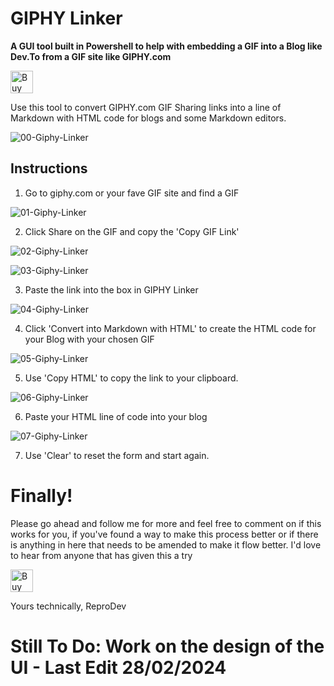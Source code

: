 # GIPHY Linker
**A GUI tool built in Powershell to help with embedding a GIF into a Blog like Dev.To from a GIF site like GIPHY.com**

<a href='https://ko-fi.com/Z8Z6E0CY0' target='_blank'><img height='36' style='border:0px;height:36px;' src='https://cdn.ko-fi.com/cdn/kofi2.png?v=3' border='0' alt='Buy Me a Coffee at ko-fi.com' /></a>

Use this tool to convert GIPHY.com GIF Sharing links into a line of Markdown with HTML code for blogs and some Markdown editors.

![00-Giphy-Linker](https://github.com/reprodev/GIPHY-Linker/assets/8764255/f5220f0a-25ac-4759-aca3-b480e0cf2436)

## Instructions

1. Go to giphy.com or your fave GIF site and find a GIF

![01-Giphy-Linker](https://github.com/reprodev/GIPHY-Linker/assets/8764255/d8874c27-7afe-4ece-b582-abce3131bc17)

2. Click Share on the GIF and copy the 'Copy GIF Link'

![02-Giphy-Linker](https://github.com/reprodev/GIPHY-Linker/assets/8764255/17c8d4d5-4807-44bd-9e0b-90f8e998932f)

![03-Giphy-Linker](https://github.com/reprodev/GIPHY-Linker/assets/8764255/d2de6e63-9edb-4737-bd9a-04b70b9dd0c0)

3. Paste the link into the box in GIPHY Linker

![04-Giphy-Linker](https://github.com/reprodev/GIPHY-Linker/assets/8764255/d2085c5a-5b73-40de-ab9c-23fb8ea4e4ab)

4. Click 'Convert into Markdown with HTML' to create the HTML code for your Blog with your chosen GIF

![05-Giphy-Linker](https://github.com/reprodev/GIPHY-Linker/assets/8764255/9ca56252-54ed-4532-85c6-7242bb857ba9)

5. Use 'Copy HTML' to copy the link to your clipboard.

![06-Giphy-Linker](https://github.com/reprodev/GIPHY-Linker/assets/8764255/ae978b2c-1698-4155-8009-a2a9202711ae)

6. Paste your HTML line of code into your blog

![07-Giphy-Linker](https://github.com/reprodev/GIPHY-Linker/assets/8764255/c8068261-03f8-47a5-b81f-d5a097e96255)

7. Use 'Clear' to reset the form and start again.

# Finally!

Please go ahead and follow me for more and feel free to comment on if this works for you, if you've found a way to make this process better or if there is anything in here that needs to be amended to make it flow better. I'd love to hear from anyone that has given this a try

<a href='https://ko-fi.com/Z8Z6E0CY0' target='_blank'><img height='36' style='border:0px;height:36px;' src='https://cdn.ko-fi.com/cdn/kofi2.png?v=3' border='0' alt='Buy Me a Coffee at ko-fi.com' /></a>

Yours technically,
ReproDev

# Still To Do: Work on the design of the UI - Last Edit 28/02/2024
